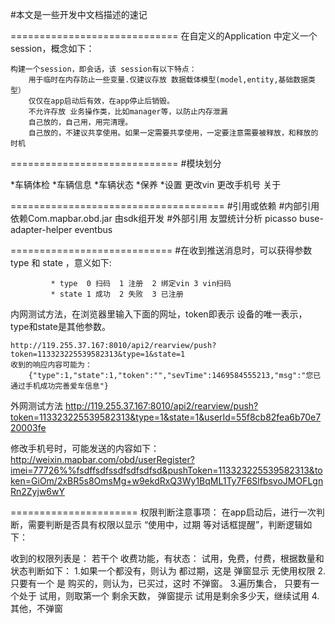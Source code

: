 #本文是一些开发中文档描述的速记

=============================
在自定义的Application 中定义一个 session，概念如下：

    构建一个session，即会话，该 session有以下特点：
        用于临时在内存防止一些变量.仅建议存放 数据载体模型(model,entity,基础数据类型）
        仅仅在app启动后有效，在app停止后销毁。
        不允许存放 业务操作类，比如manager等，以防止内存泄漏
        自己放的，自己用，用完清理。
        自己放的，不建议共享使用。如果一定需要共享使用，一定要注意需要被释放，和释放的时机

=============================
#模块划分

*车辆体检
*车辆信息
*车辆状态
*保养
*设置
    更改vin
    更改手机号
    关于

=====================================
#引用或依赖
#内部引用
    依赖Com.mapbar.obd.jar    由sdk组开发
#外部引用
    友盟统计分析
    picasso
    buse-adapter-helper
    eventbus

============================
#在收到推送消息时，可以获得参数 type 和 state ，意义如下:

             * type  0 扫码  1 注册  2 绑定vin 3 vin扫码
             * state 1 成功  2 失败  3 已注册

内网测试方法，在浏览器里输入下面的网址，token即表示 设备的唯一表示，type和state是其他参数。

    http://119.255.37.167:8010/api2/rearview/push?token=113323225539582313&type=1&state=1
    收到的响应内容可能为：
        {"type":1,"state":1,"token":"","sevTime":1469584555213,"msg":"您已通过手机成功完善爱车信息"}
外网测试方法
    http://119.255.37.167:8010/api2/rearview/push?token=113323225539582313&type=1&state=1&userId=55f8cb82fea6b70e720003fe

修改手机号时，可能发送的内容如下：
http://weixin.mapbar.com/obd/userRegister?imei=77726%%fsdffsdfssdfsdfsdfsd&pushToken=113323225539582313&token=GiOm/2xBR5s8OmsMg+w9ekdRxQ3Wy1BqML1Ty7F6SlfbsvoJMOFLgnRn2Zyjw6wY

======================
权限判断注意事项：
    在app启动后，进行一次判断，需要判断是否具有权限以显示 “使用中，过期 等对话框提醒”，判断逻辑如下：

   收到的权限列表是： 若干个 收费功能，有状态： 试用，免费，付费，根据数量和状态判断如下：
        1.如果一个都没有，则认为 都过期，这是 弹窗显示 无使用权限
        2.只要有一个 是 购买的，则认为，已买过，这时 不弹窗。
        3.遍历集合， 只要有一个处于 试用，则取第一个 剩余天数， 弹窗提示 试用是剩余多少天，继续试用
        4.其他，不弹窗